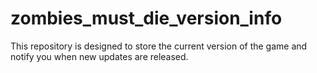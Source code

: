# zombies_must_die_version_info

This repository is designed to store the current version of the game and notify you when new updates are released.
